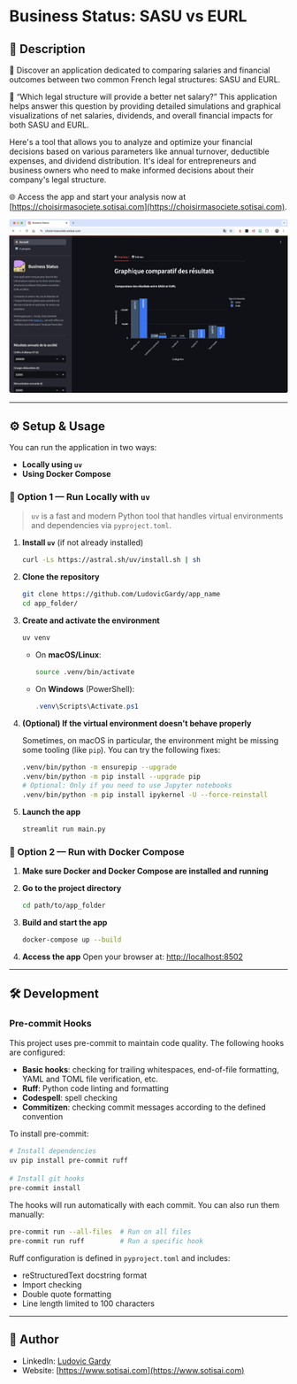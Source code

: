 # Business Status: SASU vs EURL

## 📄 Description

💼 Discover an application dedicated to comparing salaries and financial outcomes between two common French legal structures: SASU and EURL.

🤔 “Which legal structure will provide a better net salary?” This application helps answer this question by providing detailed simulations and graphical visualizations of net salaries, dividends, and overall financial impacts for both SASU and EURL.

Here's a tool that allows you to analyze and optimize your financial decisions based on various parameters like annual turnover, deductible expenses, and dividend distribution. It's ideal for entrepreneurs and business owners who need to make informed decisions about their company's legal structure.

🌐 Access the app and start your analysis now at [https://choisirmasociete.sotisai.com](https://choisirmasociete.sotisai.com).

![Image1](images/image1.2.png)

---

## ⚙️ Setup & Usage

You can run the application in two ways:

- **Locally using `uv`**
- **Using Docker Compose**

### 🔧 Option 1 — Run Locally with `uv`

> `uv` is a fast and modern Python tool that handles virtual environments and dependencies via `pyproject.toml`.

1. **Install `uv`** (if not already installed)  
   ```bash
   curl -Ls https://astral.sh/uv/install.sh | sh
   ```

2. **Clone the repository**  
   ```bash
   git clone https://github.com/LudovicGardy/app_name
   cd app_folder/
   ```

3. **Create and activate the environment**  
   ```bash
   uv venv
   ```

   - On **macOS/Linux**:
     ```bash
     source .venv/bin/activate
     ```

   - On **Windows** (PowerShell):
     ```powershell
     .venv\Scripts\Activate.ps1
     ```

4. **(Optional) If the virtual environment doesn't behave properly**

   Sometimes, on macOS in particular, the environment might be missing some tooling (like `pip`). You can try the following fixes:

   ```bash
   .venv/bin/python -m ensurepip --upgrade
   .venv/bin/python -m pip install --upgrade pip
   # Optional: Only if you need to use Jupyter notebooks
   .venv/bin/python -m pip install ipykernel -U --force-reinstall
   ```

5. **Launch the app**  
   ```bash
   streamlit run main.py
   ```

### 🐳 Option 2 — Run with Docker Compose

1. **Make sure Docker and Docker Compose are installed and running**

2. **Go to the project directory**
   ```bash
   cd path/to/app_folder
   ```

3. **Build and start the app**
   ```bash
   docker-compose up --build
   ```

4. **Access the app**
   Open your browser at: [http://localhost:8502](http://localhost:8502)

---

## 🛠️ Development

### Pre-commit Hooks

This project uses pre-commit to maintain code quality. The following hooks are configured:

- **Basic hooks**: checking for trailing whitespaces, end-of-file formatting, YAML and TOML file verification, etc.
- **Ruff**: Python code linting and formatting
- **Codespell**: spell checking
- **Commitizen**: checking commit messages according to the defined convention

To install pre-commit:

```bash
# Install dependencies
uv pip install pre-commit ruff

# Install git hooks
pre-commit install
```

The hooks will run automatically with each commit. You can also run them manually:

```bash
pre-commit run --all-files  # Run on all files
pre-commit run ruff         # Run a specific hook
```

Ruff configuration is defined in `pyproject.toml` and includes:
- reStructuredText docstring format
- Import checking
- Double quote formatting
- Line length limited to 100 characters

---

## 👤 Author
- LinkedIn: [Ludovic Gardy](https://www.linkedin.com/in/ludovic-gardy/)
- Website: [https://www.sotisai.com](https://www.sotisai.com)
